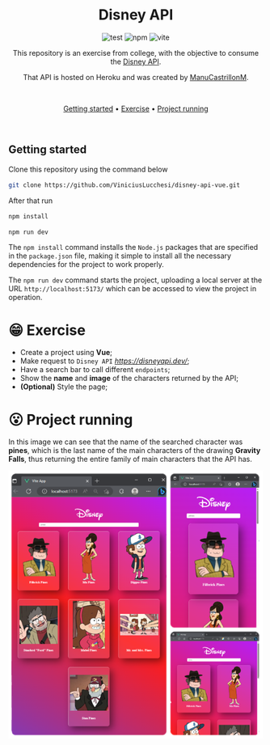 <div align="center">

# Disney API

![test](https://img.shields.io/badge/version-1.0.0-success) ![npm](https://img.shields.io/badge/npm-9.6.3-informational) ![vite](https://img.shields.io/badge/VITE-4.3.5-informational)

This repository is an exercise from college, with the objective to consume the [Disney API](https://disneyapi.dev/).

That API is hosted on Heroku and was created by [ManuCastrillonM](https://github.com/ManuCastrillonM/disney-api).

<br />

[Getting started](#getting-started) • [Exercise](#grin-exercise) • [Project running](#open_mouth-project-running)

<br/>

</div>

## Getting started

Clone this repository using the command below

```bash
git clone https://github.com/ViniciusLucchesi/disney-api-vue.git
```

After that run

```bash
npm install
```

```bash
npm run dev
```

The `npm install` command installs the `Node.js` packages that are specified in the `package.json` file, making it simple to install all the necessary dependencies for the project to work properly.

The `npm run dev` command starts the project, uploading a local server at the URL `http://localhost:5173/` which can be accessed to view the project in operation.

# :grin: Exercise

- Create a project using **Vue**;
- Make request to `Disney API` _https://disneyapi.dev/_;
- Have a search bar to call different `endpoints`;
- Show the **name** and **image** of the characters returned by the API;
- **(Optional)** Style the page;

# :open_mouth: Project running

In this image we can see that the name of the searched character was **pines**, which is the last name of the main characters of the drawing **Gravity Falls**, thus returning the entire family of main characters that the API has.

![Alt text](public/disney-api-vue.png)